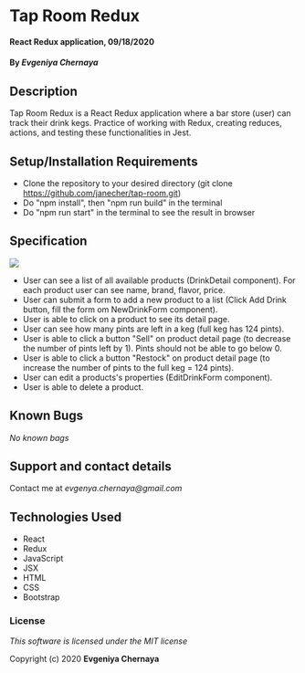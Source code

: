 # Tap Room Redux

#### React Redux application, 09/18/2020

#### By _**Evgeniya Chernaya**_

## Description

Tap Room Redux is a React Redux application where a bar store (user) can track their drink kegs.
Practice of working with Redux, creating reduces, actions, and testing these functionalities in Jest.

## Setup/Installation Requirements

* Clone the repository to your desired directory (git clone https://github.com/janecher/tap-room.git)
* Do "npm install", then "npm run build" in the terminal
* Do "npm run start" in the terminal to see the result in browser

## Specification

<img src="README-images/component-tree.png"/><br>

- User can see a list of all available products (DrinkDetail component). For each product user can see name, brand, flavor, price.
- User can submit a form to add a new product to a list (Click Add Drink button, fill the form om NewDrinkForm component).
- User is able to click on a product to see its detail page.
- User can see how many pints are left in a keg (full keg has 124 pints).
- User is able to click a button "Sell" on product detail page (to decrease the number of pints left by 1). Pints should not be able to go below 0.
- User is able to click a button "Restock" on product detail page (to increase the number of pints to the full keg = 124 pints).
- User can edit a products's properties (EditDrinkForm component).
- User is able to delete a product.

## Known Bugs

_No known bags_

## Support and contact details

Contact me at _evgenya.chernaya@gmail.com_

## Technologies Used

  * React
  * Redux
  * JavaScript
  * JSX
  * HTML
  * CSS
  * Bootstrap

### License

_This software is licensed under the MIT license_

Copyright (c) 2020 **Evgeniya Chernaya**